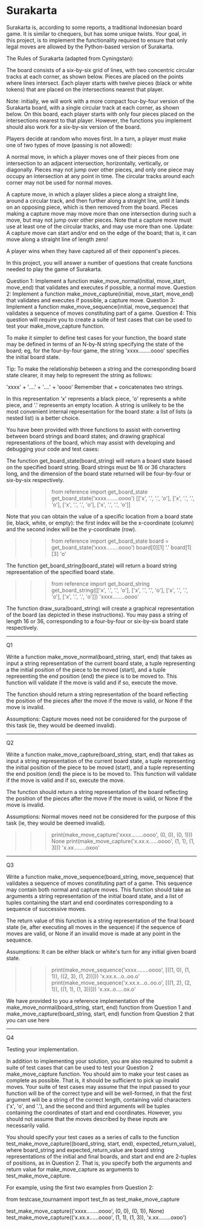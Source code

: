 # Surakarta

Surakarta is, according to some reports, a traditional Indonesian board game. It is similar to chequers, but has some unique twists. Your goal, in this project, is to implement the functionality required to ensure that only legal moves are allowed by the Python-based version of Surakarta.

The Rules of Surakarta (adapted from Cyningstan):

The board consists of a six-by-six grid of lines, with two concentric circular tracks at each corner, as shown below. Pieces are placed on the points where lines intersect. Each player starts with twelve pieces (black or white tokens) that are placed on the intersections nearest that player.

Note: initially, we will work with a more compact four-by-four version of the Surakarta board, with a single circular track at each corner, as shown below. On this board, each player starts with only four pieces placed on the intersections nearest to that player. However, the functions you implement should also work for a six-by-six version of the board.

Players decide at random who moves first. In a turn, a player must make one of two types of move (passing is not allowed):

A normal move, in which a player moves one of their pieces from one intersection to an adjacent intersection, horizontally, vertically, or diagonally. Pieces may not jump over other pieces, and only one piece may occupy an intersection at any point in time. The circular tracks around each corner may not be used for normal moves.

A capture move, in which a player slides a piece along a straight line, around a circular track, and then further along a straight line, until it lands on an opposing piece, which is then removed from the board. Pieces making a capture move may move more than one intersection during such a move, but may not jump over other pieces. Note that a capture move must use at least one of the circular tracks, and may use more than one. Update: A capture move can start and/or end on the edge of the board; that is, it can move along a straight line of length zero!

A player wins when they have captured all of their opponent's pieces.

In this project, you will answer a number of questions that create functions needed to play the game of Surakarta.

Question 1: Implement a function make_move_normal(initial, move_start, move_end) that validates and executes if possible, a normal move.
Question 2: Implement a function make_move_capture(initial, move_start, move_end) that validates and executes if possible, a capture move.
Question 3: Implement a function make_move_sequence(initial, move_sequence) that validates a sequence of moves constituting part of a game.
Question 4: This question will require you to create a suite of test cases that can be used to test your make_move_capture function.

To make it simpler to define test cases for your function, the board state may be defined in terms of an N-by-N string specifying the state of the board; eg, for the four-by-four game, the string 'xxxx........oooo' specifies the initial board state.

Tip: To make the relationship between a string and the corresponding board state clearer, it may help to represent the string as follows:


'xxxx' +
'....' +
'....' +
'oooo'
Remember that + concatenates two strings.

In this representation 'x' represents a black piece, 'o' represents a white piece, and '.' represents an empty location. A string is unlikely to be the most convenient internal representation for the board state: a list of lists (a nested list) is a better choice.

You have been provided with three functions to assist with converting between board strings and board states; and drawing graphical representations of the board, which may assist with developing and debugging your code and test cases:

The function get_board_state(board_string) will return a board state based on the specified board string. Board strings must be 16 or 36 characters long, and the dimension of the board state returned will be four-by-four or six-by-six respectively.

>>> from reference import get_board_state
>>> get_board_state('xxxx........oooo')
[['x', '.', '.', 'o'], ['x', '.', '.', 'o'], ['x', '.', '.', 'o'], ['x', '.', '.', 'o']]

Note that you can obtain the value of a specific location from a board state (ie, black, white, or empty): the first index will be the x-coordinate (column) and the second index will be the y-coordinate (row).


>>> from reference import get_board_state
>>> board = get_board_state('xxxx........oooo')
>>> board[0][1]
'.'
>>> board[1][3]
'o'

The function get_board_string(board_state) will return a board string representation of the specified board state.

>>> from reference import get_board_string
>>> get_board_string([['x', '.', '.', 'o'], ['x', '.', '.', 'o'], ['x', '.', '.', 'o'], ['x', '.', '.', 'o']])
'xxxx........oooo'

The function draw_sura(board_string) will create a graphical representation of the board (as depicted in these instructions). You may pass a string of length 16 or 36, corresponding to a four-by-four or six-by-six board state respectively.

--------------------------------------------------------------------------------------------------------------------------------------

Q1

Write a function make_move_normal(board_string, start, end) that takes as input a string representation of the current board state, a tuple representing a the initial position of the piece to be moved (start), and a tuple representing the end position (end) the piece is to be moved to. This function will validate if the move is valid and if so, execute the move.

The function should return a string representation of the board reflecting the position of the pieces after the move if the move is valid, or None if the move is invalid.

Assumptions: Capture moves need not be considered for the purpose of this task (ie, they would be deemed invalid).

--------------------------------------------------------------------------------------------------------------------------------------

Q2

Write a function make_move_capture(board_string, start, end) that takes as input a string representation of the current board state, a tuple representing the initial position of the piece to be moved (start), and a tuple representing the end position (end) the piece is to be moved to. This function will validate if the move is valid and if so, execute the move.

The function should return a string representation of the board reflecting the position of the pieces after the move if the move is valid, or None if the move is invalid.

Assumptions: Normal moves need not be considered for the purpose of this task (ie, they would be deemed invalid).


>>> print(make_move_capture('xxxx........oooo', (0, 0), (0, 1)))
None
>>> print(make_move_capture('x.xx.x......oooo', (1, 1), (1, 3)))
'x.xx........oxoo'

--------------------------------------------------------------------------------------------------------------------------------------

Q3

Write a function make_move_sequence(board_string, move_sequence) that validates a sequence of moves constituting part of a game. This sequence may contain both normal and capture moves. This function should take as arguments a string representation of the initial board state, and a list of tuples containing the start and end coordinates corresponding to a sequence of successive moves.

The return value of this function is a string representation of the final board state (ie, after executing all moves in the sequence) if the sequence of moves are valid, or None if an invalid move is made at any point in the sequence.

Assumptions: It can be either black or white's turn for any initial given board state.


>>> print(make_move_sequence('xxxx........oooo', [((1, 0), (1, 1)), ((2, 3), (1, 2))]))
'x.xx.x...o..oo.o'
>>> print(make_move_sequence('x.xx.x...o..oo.o', [((1, 2), (2, 1)), ((1, 1), (1, 3))]))
'x.xx..o.....ox.o'

We have provided to you a reference implementation of the make_move_normal(board_string, start, end) function from Question 1 and make_move_capture(board_string, start, end) function from Question 2 that you can use here

---------------------------------------------------------------------------------------------------------------------------------------

Q4

Testing your implementation.

In addition to implementing your solution, you are also required to submit a suite of test cases that can be used to test your Question 2 make_move_capture function. You should aim to make your test cases as complete as possible. That is, it should be sufficient to pick up invalid moves. Your suite of test cases may assume that the input passed to your function will be of the correct type and will be well-formed, in that the first argument will be a string of the correct length, containing valid characters ('x', 'o', and '.'), and the second and third arguments will be tuples containing the coordinates of start and end coordinates. However, you should not assume that the moves described by these inputs are necessarily valid.

You should specify your test cases as a series of calls to the function test_make_move_capture((board_string, start, end), expected_return_value), where board_string and expected_return_value are board string representations of the initial and final boards, and start and end are 2-tuples of positions, as in Question 2. That is, you specify both the arguments and return value for make_move_capture as arguments to test_make_move_capture.

For example, using the first two examples from Question 2:


from testcase_tournament import test_fn as test_make_move_capture

test_make_move_capture(('xxxx........oooo', (0, 0), (0, 1)), None)
test_make_move_capture(('x.xx.x......oooo', (1, 1), (1, 3)), 'x.xx........oxoo')
